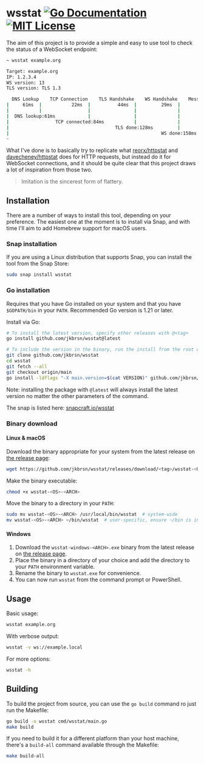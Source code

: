 # wsstat [![Go Documentation](http://img.shields.io/badge/go-documentation-blue.svg?style=flat-square)][godocs]  [![MIT License](http://img.shields.io/badge/license-MIT-blue.svg?style=flat-square)][license]

[godocs]: http://godoc.org/github.com/jkbrsn/wsstat
[license]: /LICENSE

The aim of this project is to provide a simple and easy to use tool to check the status of a WebSocket endpoint:

```sh
~ wsstat example.org

Target: example.org
IP: 1.2.3.4
WS version: 13
TLS version: TLS 1.3

  DNS Lookup    TCP Connection    TLS Handshake    WS Handshake    Message RTT
|     61ms  |           22ms  |          44ms  |         29ms  |        27ms  |
|           |                 |                |               |              |
|  DNS lookup:61ms            |                |               |              |
|                 TCP connected:84ms           |               |              |
|                                       TLS done:128ms         |              |
|                                                        WS done:158ms        |
-                                                                         Total:186ms
```

What I've done is to basically try to replicate what [reorx/httpstat](https://github.com/reorx/httpstat) and [davecheney/httpstat](https://github.com/davecheney/httpstat) does for HTTP requests, but instead do it for WebSocket connections, and it should be quite clear that this project draws a lot of inspiration from those two.

> Imitation is the sincerest form of flattery.

## Installation

There are a number of ways to install this tool, depending on your preference. The easiest one at the moment is to install via Snap, and with time I'll aim to add Homebrew support for macOS users.

### Snap installation

If you are using a Linux distribution that supports Snap, you can install the tool from the Snap Store:

```sh
sudo snap install wsstat
```

### Go installation

Requires that you have Go installed on your system and that you have `$GOPATH/bin` in your `PATH`. Recommended Go version is 1.21 or later.

Install via Go:

```sh
# To install the latest version, specify other releases with @<tag>
go install github.com/jkbrsn/wsstat@latest

# To include the version in the binary, run the install from the root of the repo
git clone github.com/jkbrsn/wsstat
cd wsstat
git fetch --all
git checkout origin/main
go install -ldflags "-X main.version=$(cat VERSION)" github.com/jkbrsn/wsstat@latest
```

Note: installing the package with `@latest`  will always install the latest version no matter the other parameters of the command.

The snap is listed here: [snapcraft.io/wsstat](https://snapcraft.io/wsstat)

### Binary download

#### Linux & macOS

Download the binary appropriate for your system from the latest release on [the release page](https://github.com/jkbrsn/wsstat/releases):

```sh
wget https://github.com/jkbrsn/wsstat/releases/download/<tag>/wsstat-<OS>-<ARCH>
```

Make the binary executable:

```sh
chmod +x wsstat-<OS>-<ARCH>
```

Move the binary to a directory in your `PATH`:

```sh
sudo mv wsstat-<OS>-<ARCH> /usr/local/bin/wsstat  # system-wide
mv wsstat-<OS>-<ARCH> ~/bin/wsstat  # user-specific, ensure ~/bin is in your PATH
```

#### Windows

1. Download the `wsstat-windows-<ARCH>.exe` binary from the latest release on [the release page](https://github.com/jkbrsn/wsstat/releases).
2. Place the binary in a directory of your choice and add the directory to your `PATH` environment variable.
3. Rename the binary to `wsstat.exe` for convenience.
4. You can now run `wsstat` from the command prompt or PowerShell.

## Usage

Basic usage:

```sh
wsstat example.org
```

With verbose output:

```sh
wsstat -v ws://example.local
```

For more options:

```sh
wsstat -h
```

## Building

To build the project from source, you can use the `go build` command ro just run the Makefile:

```sh
go build -o wsstat cmd/wsstat/main.go
make build
```

If you need to build it for a different platform than your host machine, there's a `build-all` command available through the Makefile:

```sh
make build-all
```
